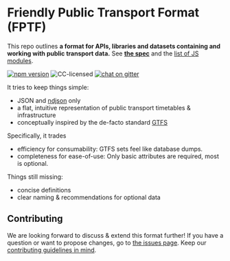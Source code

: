 # Friendly Public Transport Format (FPTF)

This repo outlines **a format for APIs, libraries and datasets containing and working with public transport data.** See **[the spec](spec/readme.md)** and the [list of JS modules](modules.md).

[![npm version](https://img.shields.io/npm/v/friendly-public-transport-format.svg)](https://www.npmjs.com/package/friendly-public-transport-format)
![CC-licensed](https://img.shields.io/github/license/public-transport/friendly-public-transport-format.svg)
[![chat on gitter](https://badges.gitter.im/public-transport/Lobby.svg)](https://gitter.im/public-transport/Lobby)

It tries to keep things simple:

- JSON and [ndjson](http://ndjson.org) only
- a flat, intuitive representation of public transport timetables & infrastructure
- conceptually inspired by the de-facto standard [GTFS](https://developers.google.com/transit/gtfs/)

Specifically, it trades

- efficiency for consumability: GTFS sets feel like database dumps.
- completeness for ease-of-use: Only basic attributes are required, most is optional.

Things still missing:

- concise definitions
- clear naming & recommendations for optional data


## Contributing

We are looking forward to discuss & extend this format further! If you have a question or want to propose changes, go to [the issues page](https://github.com/public-transport/friendly-public-transport-format/issues). Keep our [contributing guidelines in mind](contributing.md).

